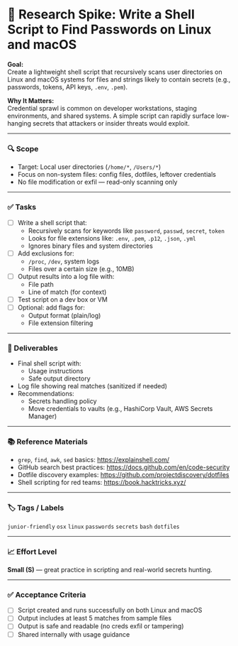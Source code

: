 # 🐚 Research Spike: Write a Shell Script to Find Passwords on Linux and macOS

**Goal:**  
Create a lightweight shell script that recursively scans user directories on Linux and macOS systems for files and strings likely to contain secrets (e.g., passwords, tokens, API keys, `.env`, `.pem`).

**Why It Matters:**  
Credential sprawl is common on developer workstations, staging environments, and shared systems. A simple script can rapidly surface low-hanging secrets that attackers or insider threats would exploit.

---

### 🔍 Scope
- Target: Local user directories (`/home/*`, `/Users/*`)
- Focus on non-system files: config files, dotfiles, leftover credentials
- No file modification or exfil — read-only scanning only

---

### ✅ Tasks
- [ ] Write a shell script that:
  - Recursively scans for keywords like `password`, `passwd`, `secret`, `token`
  - Looks for file extensions like: `.env`, `.pem`, `.p12`, `.json`, `.yml`
  - Ignores binary files and system directories
- [ ] Add exclusions for:
  - `/proc`, `/dev`, system logs
  - Files over a certain size (e.g., 10MB)
- [ ] Output results into a log file with:
  - File path
  - Line of match (for context)
- [ ] Test script on a dev box or VM
- [ ] Optional: add flags for:
  - Output format (plain/log)
  - File extension filtering

---

### 🎯 Deliverables
- Final shell script with:
  - Usage instructions
  - Safe output directory
- Log file showing real matches (sanitized if needed)
- Recommendations:
  - Secrets handling policy
  - Move credentials to vaults (e.g., HashiCorp Vault, AWS Secrets Manager)

---

### 📚 Reference Materials
- `grep`, `find`, `awk`, `sed` basics: https://explainshell.com/  
- GitHub search best practices: https://docs.github.com/en/code-security  
- Dotfile discovery examples: https://github.com/projectdiscovery/dotfiles  
- Shell scripting for red teams: https://book.hacktricks.xyz/

---

### 🏷️ Tags / Labels
`junior-friendly` `osx` `linux` `passwords` `secrets` `bash` `dotfiles`

---

### 📈 Effort Level
**Small (S)** — great practice in scripting and real-world secrets hunting.

---

### ✅ Acceptance Criteria
- [ ] Script created and runs successfully on both Linux and macOS
- [ ] Output includes at least 5 matches from sample files
- [ ] Output is safe and readable (no creds exfil or tampering)
- [ ] Shared internally with usage guidance
